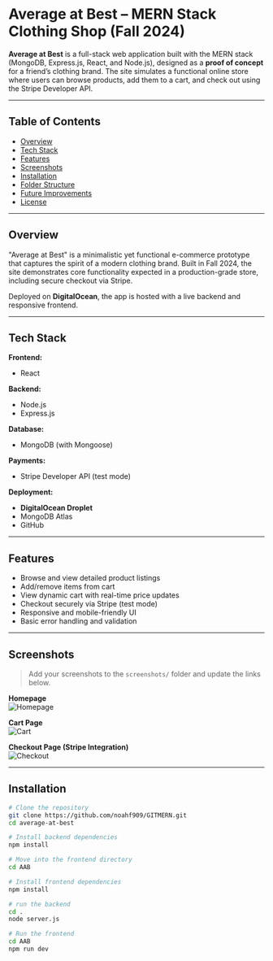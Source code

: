 # Average at Best – MERN Stack Clothing Shop (Fall 2024)

**Average at Best** is a full-stack web application built with the MERN stack (MongoDB, Express.js, React, and Node.js), designed as a **proof of concept** for a friend’s clothing brand. The site simulates a functional online store where users can browse products, add them to a cart, and check out using the Stripe Developer API.

---

## Table of Contents

- [Overview](#overview)
- [Tech Stack](#tech-stack)
- [Features](#features)
- [Screenshots](#screenshots)
- [Installation](#installation)
- [Folder Structure](#folder-structure)
- [Future Improvements](#future-improvements)
- [License](#license)

---

## Overview

"Average at Best" is a minimalistic yet functional e-commerce prototype that captures the spirit of a modern clothing brand. Built in Fall 2024, the site demonstrates core functionality expected in a production-grade store, including secure checkout via Stripe.

Deployed on **DigitalOcean**, the app is hosted with a live backend and responsive frontend.

---

## Tech Stack

**Frontend:**
- React

**Backend:**
- Node.js
- Express.js

**Database:**
- MongoDB (with Mongoose)

**Payments:**
- Stripe Developer API (test mode)

**Deployment:**
- **DigitalOcean Droplet**
- MongoDB Atlas
- GitHub

---

## Features

- Browse and view detailed product listings
- Add/remove items from cart
- View dynamic cart with real-time price updates
- Checkout securely via Stripe (test mode)
- Responsive and mobile-friendly UI
- Basic error handling and validation

---

## Screenshots

> Add your screenshots to the `screenshots/` folder and update the links below.

**Homepage**  
![Homepage](./screenshots/homepage.png)

**Cart Page**  
![Cart](./screenshots/cart.png)

**Checkout Page (Stripe Integration)**  
![Checkout](./screenshots/checkout.png)

---

## Installation

```bash
# Clone the repository
git clone https://github.com/noahf909/GITMERN.git
cd average-at-best

# Install backend dependencies
npm install

# Move into the frontend directory
cd AAB

# Install frontend dependencies
npm install

# run the backend 
cd . 
node server.js 

# Run the frontend 
cd AAB
npm run dev